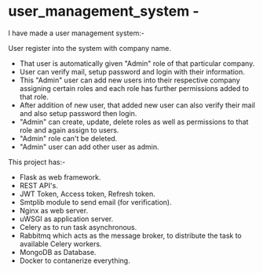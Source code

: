 # user_management_system - 

I have made a user management system:-

User register into the system with company name.
  - That user is automatically given "Admin" role of that particular company.
  - User can verify mail, setup password and login with their information.
  - This "Admin" user can add new users into their respective company assigning certain roles and each role has further permissions added to that role.
  - After addition of new user, that added new user can also verify their mail and also setup password then login. 
  - "Admin" can create, update, delete roles as well as permissions to that role and again assign to users.
  - "Admin" role can't be deleted.
  - "Admin" user can add other user as admin.
  
This project has:-
  - Flask as web framework.
  - REST API's.
  - JWT Token, Access token, Refresh token.
  - Smtplib module to send email (for verification).
  - Nginx as web server.
  - uWSGI as application server.
  - Celery as to run task asynchronous.
  - Rabbitmq which acts as the message broker, to distribute the task to available Celery workers.
  - MongoDB as Database.
  - Docker to contanerize everything.


